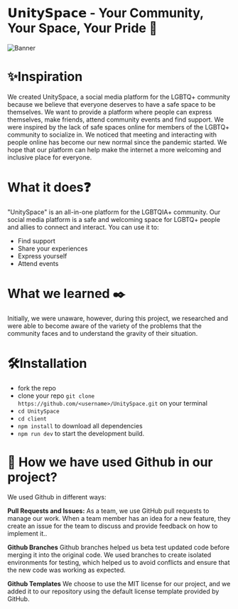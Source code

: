# 𝗨𝗻𝗶𝘁𝘆𝗦𝗽𝗮𝗰𝗲 - Your Community, Your Space, Your Pride 🌈
![Banner](https://github.com/AnupK1234/UnitySpace/assets/94510566/6fd366cd-f223-41f2-8fdb-a5a0035ead87)

# ✨Inspiration
We created UnitySpace, a social media platform for the LGBTQ+ community because we believe that everyone deserves to have a safe space to be themselves. We want to provide a platform where people can express themselves, make friends, attend community events and find support. We were inspired by the lack of safe spaces online for members of the LGBTQ+ community to socialize in. We noticed that meeting and interacting with people online has become our new normal since the pandemic started.
We hope that our platform can help make the internet a more welcoming and inclusive place for everyone.

# What it does❓
"UnitySpace" is an all-in-one platform for the LGBTQIA+ community.
Our social media platform is a safe and welcoming space for LGBTQ+ people and allies to connect and interact. You can use it to:
- Find support
- Share your experiences
- Express yourself
- Attend events

# What we learned ✒️
Initially, we were unaware, however, during this project, we researched and were able to become aware of the variety of the problems that the community faces and to understand the gravity of their situation.

# 🛠️Installation

- fork the repo
- clone your repo ```git clone https://github.com/<username>/UnitySpace.git``` on your terminal
- ```cd UnitySpace```
- ```cd client```
- ```npm install``` to download all dependencies
- ```npm run dev``` to start the development build.

# 🚀 How we have used **Github** in our project?

We used Github in different ways:

**Pull Requests and Issues:** As a team, we use GitHub pull requests to manage our work. When a team member has an idea for a new feature, they create an issue for the team to discuss and provide feedback on how to implement it..

**Github Branches** Github branches helped us beta test updated code before merging it into the original code. We used branches to create isolated environments for testing, which helped us to avoid conflicts and ensure that the new code was working as expected.

**Github Templates** We choose to use the MIT license for our project, and we added it to our repository using the default license template provided by GitHub.
